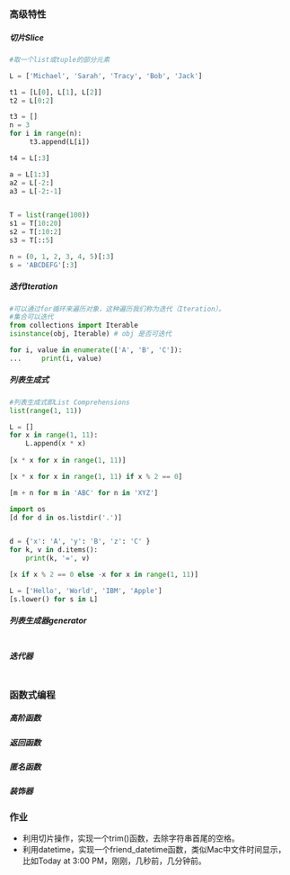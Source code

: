 ### 高级特性

##### 切片Slice

```python
#取一个list或tuple的部分元素

L = ['Michael', 'Sarah', 'Tracy', 'Bob', 'Jack']

t1 = [L[0], L[1], L[2]]
t2 = L[0:2]

t3 = []
n = 3
for i in range(n):
     t3.append(L[i])

t4 = L[:3]

a = L[1:3]
a2 = L[-2:]
a3 = L[-2:-1]


T = list(range(100))
s1 = T[10:20]
s2 = T[:10:2]
s3 = T[::5]

n = (0, 1, 2, 3, 4, 5)[:3]
s = 'ABCDEFG'[:3]
```



##### 迭代Iteration

```python
#可以通过for循环来遍历对象，这种遍历我们称为迭代（Iteration）。
#集合可以迭代
from collections import Iterable
isinstance(obj, Iterable) # obj 是否可迭代

for i, value in enumerate(['A', 'B', 'C']):
...     print(i, value)
```



##### 列表生成式

```python
#列表生成式即List Comprehensions
list(range(1, 11))

L = []
for x in range(1, 11):
    L.append(x * x)
    
[x * x for x in range(1, 11)]

[x * x for x in range(1, 11) if x % 2 == 0]

[m + n for m in 'ABC' for n in 'XYZ']

import os
[d for d in os.listdir('.')]


d = {'x': 'A', 'y': 'B', 'z': 'C' }
for k, v in d.items():
    print(k, '=', v)

[x if x % 2 == 0 else -x for x in range(1, 11)]

L = ['Hello', 'World', 'IBM', 'Apple']
[s.lower() for s in L]
```



##### 列表生成器generator

```python

```



##### 迭代器

```python

```



### 函数式编程

##### 高阶函数

##### 返回函数

##### 匿名函数

##### 装饰器



### 作业

- 利用切片操作，实现一个trim()函数，去除字符串首尾的空格。
- 利用datetime，实现一个friend_datetime函数，类似Mac中文件时间显示，比如Today at 3:00 PM，刚刚，几秒前，几分钟前。

